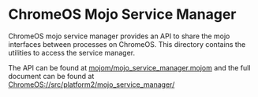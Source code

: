 # ChromeOS Mojo Service Manager

ChromeOS mojo service manager provides an API to share the mojo interfaces
between processes on ChromeOS. This directory contains the utilities to access
the service manager.

The API can be found at
[mojom/mojo_service_manager.mojom](https://source.chromium.org/chromium/chromium/src/+/HEAD:chromeos/components/mojo_service_manager/mojom/mojo_service_manager.mojom)
and the full document can be found at [ChromeOS://src/platform2/mojo_service_manager/](https://source.chromium.org/chromiumos/chromiumos/codesearch/+/HEAD:src/platform2/mojo_service_manager/)
